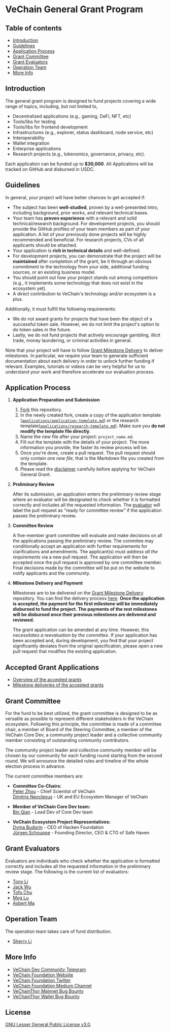 # VeChain General Grant Program <!-- omit in toc -->

## Table of contents

- [Introduction](#introduction)
- [Guidelines](#guidelines)
- [Application Process](#application-process)
- [Grant Committee](#grant-committee)
- [Grant Evaluators](#grant-evaluators)
- [Operation Team](#operation-team)
- [More Info](#more-info)

## Introduction

The general grant program is designed to fund projects covering a wide range of topics, including, but not limited to,

 - Decentralized applications (e.g., gaming, DeFi, NFT, etc)
 - Tools/libs for testing
 - Tools/libs for frontend development
 - Infrastructures (e.g., explorer, status dashboard, node service, etc)
 - Interoperability
 - Wallet integration
 - Enterprise applications
 - Research projects (e.g., tokenomics, governance, privacy, etc).

Each application can be funded up to **$30,000**. All Applications will be tracked on GitHub and disbursed in USDC.


## Guidelines

In general, your project will have better chances to get accepted if:

- The subject has been **well-studied**, proven by a well-presented intro, including background, prior works, and relevant technical bases.
- Your team has **proven experience** with a relevant and solid technical/research background. For development projects, you should provide the GitHub profiles of your team members as part of your application. A list of your previously done projects will be highly recommended and beneficial. For research projects, CVs of all applicants should be attached.
- Your application is **rich in technical details** and well-defined.
- For development projects, you can demonstrate that the project will be **maintained** after completion of the grant, be it through an obvious commitment to the technology from your side, additional funding sources, or an existing business model.
- You should point out how your project stands out among competitors (e.g., it implements some technology that does not exist in the ecosystem yet).
- A direct contribution to VeChain's technology and/or ecosystem is a plus.

Additionally, it must fulfill the following requirements:

- We do not award grants for projects that have been the object of a successful token sale. However, we do not limit the project's option to do token sales in the future.
- Lastly, we do not fund projects that actively encourage gambling, illicit trade, money laundering, or criminal activities in general.

Note that your project will have to follow [Grant Milestone Delivery](/milestone-delivery) to deliver milestones. In particular, we require your team to generate sufficient documentation about each delivery in order to unlock further funding if relevant. Examples, tutorials or videos can be very helpful for us to understand your work and therefore accelerate our evaluation process.

## Application Process

1. **Application Preparation and Submission**
   1. [Fork](https://github.com/vechain/Grant-program) this repository.
   2. In the newly created fork, create a copy of the application template ([`applications/application-template.md`](applications/application-template.md)) or the research template([`applications/research-template.md`](applications/research-template.md)). Make sure you **do not modify the template file directly**.
   3. Name the new file after your project: `project_name.md`.
   4. Fill out the template with the details of your project. The more information you provide, the faster its review process will be.
   5. Once you're done, create a pull request. The pull request should only contain _one new file_, that is the Markdown file you created from the template.
   6. Please read the [disclaimer](disclaimer.md) carefully before applying for VeChain General Grant.

2. **Preliminary Review**

   After its submission, an application enters the preliminary review stage where an evaluator will be designated to check whether it is formatted correctly and includes all the requested information. The [evaluator](#grant-evaluators) will label the pull request as "ready for committee review" if the application passes the preliminary review.
   
3. **Committee Review**

   A five-member grant committee will evaluate and make decisions on all the applications passing the preliminary review. The commitee may conditionally accept an application with further requirements for clarifications and amendments. The applicant(s) must _address all the requirements_ via a new pull request. The application will then be accepted once the pull request is approved by one committee member. Final decisions made by the committee will be put on the website to notify applicants and the community. 
 
4. **Milestone Delivery and Payment**

   Milestones are to be delivered on the [Grant Milestone Delivery](./milestone-delivery) repository. You can find the delivery process [here](milestone-delivery#milestone-delivery-process). **Once the application is accepted, the payment for the first milestone will be immediately disbursed to fund the project. The payments of the rest milestones will be disbursed once their previous milestones are delivered and reviewed.**

   The grant application can be amended at any time. However, this _necessitates a reevaluation by the committee_. If your application has been accepted and, during development, you find that your project significantly deviates from the original specification, please open a new pull request that modifies the existing application.


## Accepted Grant Applications 
 - [Overview of the accepted grants](accepted_grant_applications.md)
 - [Milestone deliveries of the accepted grants](./milestone-delivery/deliveries)


## Grant Committee

For the fund to be best utilized, the grant committee is designed to be as versatile as possible to represent different stakeholders in the VeChain ecosystem. Following this principle, the committee is made of a committee chair, a member of Board of the Steering Committee, a member of the VeChain Core Dev, a community project leader and a collective community member consisting of outstanding community contributors.

The community project leader and collective community member will be chosen by our community for each funding round starting from the second round. We will announce the detailed rules and timeline of the whole election process in advance.

The current committee members are:
 - **Committee Co-Chairs:**<br/>
[Peter Zhou](https://twitter.com/PeterZh47977516) - Chief Scientist of VeChain <br/>
[Dimitris Neocleous](https://twitter.com/im_dimneo/) - UK and EU Ecosystem Manager of VeChain 
   
 - **Member of VeChain Core Dev team:**<br/>
[Bin Qian](https://twitter.com/cola_tin) - Lead Dev of Core Dev team
   
 - **VeChain Ecosystem Project Representatives:** <br/>
[Dyma Budorin](https://twitter.com/buda_kyiv) - CEO of Hacken Foundation<br/>
[Jürgen Schouppe](https://twitter.com/jurgenschouppe) - Founding Director, CEO & CTO of Safe Haven

## Grant Evaluators

Evaluators are individuals who check whether the application is formatted correctly and includes all the requested information in the preliminary review stage. The following is the current list of evaluators:

- [Tony Li](https://github.com/libotony)
- [Jack Wu](https://github.com/XJWX89)
- [Tofu Chu](https://github.com/laalaguer)
- [Mog Lu](https://github.com/mongelly)
- [Asbert Ma](http://github.com/asbertMa/)

## Operation Team

The operation team takes care of fund distribution.

- [Sherry Li](https://github.com/NecoSherry)

## More Info
- [VeChain Dev Community Telegram](https://t.me/VeChainDevCommunity)
- [VeChain Foundation Website](https://vechain.org)
- [VeChain Foundation Twitter](https://twitter.com/vechainofficial)
- [VeChain Foundation Medium Channel](https://vechainofficial.medium.com/)
- [VeChainThor Mainnet Bug Bounty](https://github.com/vechain/thor/issues)
- [VeChainThor Wallet Bug Bounty](https://vechain.typeform.com/to/c8xfxr)


## License <!-- omit in toc -->

[GNU Lesser General Public License v3.0](https://www.gnu.org/licenses/lgpl-3.0.html).

